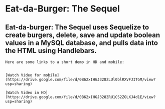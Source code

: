 # Eat-da-Burger: The Sequel

## Eat-da-burger: The Sequel uses Sequelize to create burgers, delete, save and update boolean values in a MySQL database, and pulls data into the HTML using Handlebars.


```
Here are some links to a short demo in HD and mobile:


[Watch Video for mobile](https://drive.google.com/file/d/0B62xIHGJ328ZLUl0blRXVFJITGM/view?usp=sharing)

[Watch Video in HD](https://drive.google.com/file/d/0B62xIHGJ328ZRU1CS2ZOLXJ4d1E/view?usp=sharing) 
